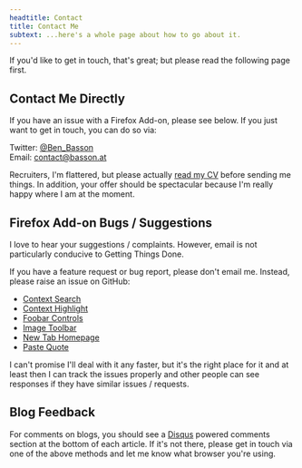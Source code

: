 ```yaml
---
headtitle: Contact
title: Contact Me
subtext: ...here's a whole page about how to go about it.
---
```


If you'd like to get in touch, that's great; but please read the following page
first.

Contact Me Directly
-------------------

If you have an issue with a Firefox Add-on, please see below. If you just want 
to get in touch, you can do so via:

<i class="twlogo fa fa-twitter" markdown='1'></i> Twitter: [@Ben_Basson][1]  
<i class="emlogo fa fa-envelope" markdown='1'></i> Email: <contact@basson.at>

Recruiters, I'm flattered, but please actually [read my CV][2] before sending
me things. In addition, your offer should be spectacular because I'm really 
happy where I am at the moment.

Firefox Add-on Bugs / Suggestions
---------------------------------

I love to hear your suggestions / complaints. However, email is not 
particularly conducive to Getting Things Done. 

If you have a feature request or bug report, please don't email me. Instead, 
please raise an issue on GitHub:

* [Context Search][3] 
* [Context Highlight][4]
* [Foobar Controls][5]
* [Image Toolbar][6]
* [New Tab Homepage][7]
* [Paste Quote][8]

I can't promise I'll deal with it any faster, but it's the right place for it
and at least then I can track the issues properly and other people can see 
responses if they have similar issues / requests.

Blog Feedback
-------------

For comments on blogs, you should see a [Disqus][9] powered comments section 
at the bottom of each article. If it's not there, please get in touch via
one of the above methods and let me know what browser you're using.

[1]: https://twitter.com/Ben_Basson
[2]: http://careers.stackoverflow.com/benbasson
[3]: https://github.com/benbasson/contextsearch/issues
[4]: https://github.com/benbasson/contexthighlight/issues
[5]: https://github.com/benbasson/foobarcontrols/issues
[6]: https://github.com/benbasson/imagetoolbar/issues
[7]: https://github.com/benbasson/newtabhomepage/issues
[8]: https://github.com/benbasson/pastequote/issues
[9]: http://disqus.com/